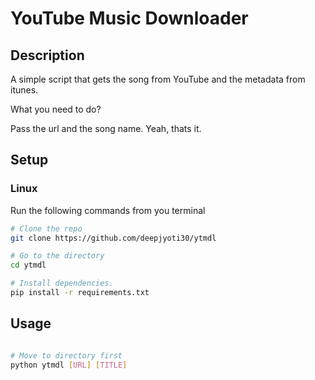 # YouTube Music Downloader

## Description

A simple script that gets the song from YouTube and the metadata from itunes.

What you need to do?

Pass the url and the song name. Yeah, thats it.

## Setup

### Linux

Run the following commands from you terminal  

```sh
# Clone the repo
git clone https://github.com/deepjyoti30/ytmdl

# Go to the directory
cd ytmdl

# Install dependencies.
pip install -r requirements.txt
```

## Usage

```sh

# Move to directory first
python ytmdl [URL] [TITLE]

```
